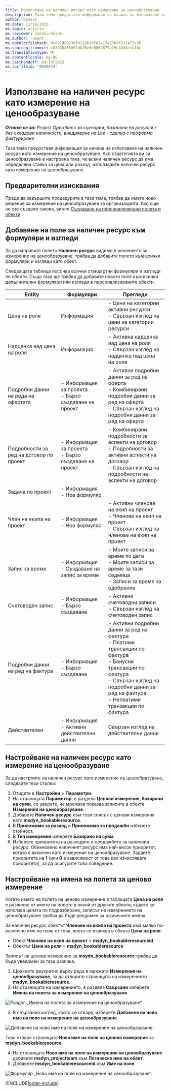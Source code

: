 ```yaml
---
title: Използване на наличен ресурс като измерение на ценообразуване
description: Тази тема предоставя информация за начина на използване на наличен ресурс като измерение на ценообразуване.
author: Rumant
ms.date: 11/18/2020
ms.topic: article
ms.reviewer: johnmichalak
ms.author: rumant
ms.openlocfilehash: dcd01d80236f0218bc6fa3a1fe1389f8314f3c9b
ms.sourcegitcommit: c0792bd65d92db25e0e8864879a19c4b93efb10c
ms.translationtype: MT
ms.contentlocale: bg-BG
ms.lasthandoff: 04/14/2022
ms.locfileid: "8598614"
---
```

# <a name="use-a-bookable-resource-as-a-pricing-dimension"></a>Използване на наличен ресурс като измерение на ценообразуване

 _**Отнася се за:** Project Operations за сценарии, базирани на ресурси / без складови наличности, внедряване на Lite - сделка с проформа фактуриране_ 

Тази тема предоставя информация за начина на използване на наличен ресурс като измерение на ценообразуване. Ако стратегията ви за ценообразуване е настроена така, че всеки наличен ресурс да има определена ставка за цена или разход, използвайте наличен ресурс като измерение на ценообразуване.

## <a name="prerequisites"></a>Предварителни изисквания
Преди да завършите процедурите в тази тема, трябва да имате ново решение за измерение на ценообразуване за организацията. Ако още не сте създали такова, вижте [Създаване на персонализирани полета и обекти](../pricing-costing/create-custom-fields-entities-pricing-dimensions.md).

## <a name="add-the-bookable-resource-field-to-forms-and-views"></a>Добавяне на поле за наличен ресурс към формуляри и изгледи
За да направите полето **Наличен ресурс** видимо в решението за измерение на ценообразуване, трябва да добавите полето към всички формуляри и изгледи като обект.

Следващата таблица посочва всички стандартни формуляри и изгледи по обекти. Също така ще трябва да добавите новото поле към всички допълнителни формуляри или изгледи в персонализираните обекти.

|   Entity        | Формуляри   |Прегледи        |
| ------------------------------|---------------------------------|----------------------------------|
|  Цена на роля| Информация | - Цени на категории активни ресурси<br> - Свързан изглед на цени на категории ресурси |
|  Надценка над цена на роля| Информация| - Активна надценка над цена на роля<br>- Свързан изглед на надценка над цена на роля |
|  Подробни данни на реда на офертата| - Информация за проекта<br>- Бързо създаване на проект| - Активни подробни данни за ред на оферта<br>- Комбинирани подробни данни за ред на оферта<br>- Свързан изглед на подробни данни за ред на оферта |
|  Подробности за ред на договор по проект| - Информация за проекта<br>- Бързо създаване на проект| - Комбинирани подробности за аспекти на договор<br>- Подробности за активни аспекти на договор<br>- Свързан изглед на подробности на аспекти на договор |
|  Задача по проект| - Информация<br>- Нов формуляр| &nbsp; |
|  Член на екипа на проект| - Информация<br>- Нов формуляр| - Активни членове на екип на проект<br>- Членове на екип на проект<br>- Свързан изглед на членове на екип на проект |
|  Запис за време| - Информация<br>- Създаване на запис за време| - Моите записи за време по дата<br>- Моите записи за време за тази седмица<br>- Записи за време за одобрение|
|  Счетоводен запис| - Информация<br>- Бързо създаване| - Активни счетоводни записи<br>- Свързан изглед на счетоводен запис |
|  Подробни данни на ред на фактура| - Информация<br>- Бързо създаване| - Активни подробни данни за ред на фактура<br>- Платими трансакции по фактура<br>- Бонусни трансакции по фактура<br>- Свързан изглед на подробни данни за ред на фактура <br>- Неплатими транзакции по фактура|
|  Действителен| - Информация<br>- Активни действителни данни| Свързан изглед на действителни данни |

## <a name="set-up-a-bookable-resource-as-a-pricing-dimension"></a>Настройване на наличен ресурс като измерение на ценообразуване
За да настроите на наличен ресурс като измерение на ценообразуване, следвайте тези стъпки:

1. Отидете в **Настройки** > **Параметри**. 
2. На страницата **Параметър**, в раздела **Ценови измерения, базирани на суми**, се уверете, че мрежата показва записите в обекта **Измерения на ценообразуване**. 
2. Добавете **Наличен ресурс** към този списък с ценови измерения като **msdyn_bookableresource**. 
3. В **Приложимо за разход** и **Приложимо за продажби** изберете стойност.
4. В **Тип измерение** изберете **Базирано на сума**. 
5. Изберете приоритета на разходите и продажбите за наличния ресурс. Обикновено наличният ресурс има най-висок приоритет, когато е включен като измерение на ценообразуване. Задайте приоритета на **1** (или **0** в зависимост от това как изчислявате приоритета), за да осигурите това поведение.

## <a name="set-up-pricing-dimension-field-names"></a>Настройване на имена на полета за ценово измерение

Когато името на полето на ценово измерение в таблицата **Цена на роля** е различно от името на полето в някой от другите обекти, където се използва цената по подразбиране, записът на измерението на ценообразуване трябва да бъде уведомен за различните имена.  

За наличен ресурс обектът **Членове на екипа на проекта** има малко по-различно име на поле от това, което се извиква в обекта **Цена на роля**: 

 - Обект **Членове на екип на проект** = **msdyn_bookableresourceid**
 - Обектът **Цена на роля** = **msdyn_bookableresource**

Записът на ценово измерение за **msydn_bookableresource** трябва да бъде уведомен за тази разлика.

1. Щракнете двукратно върху реда в мрежата **Измерения на ценообразуване**, за да отворите страницата на измерението **msdyn_bookableresource**.
2. На страницата на измерението, в раздела **Свързани** изберете **Имена на полета за измерение на ценообразуване**.

  ![Раздел „Имена на полета за измерение на ценообразуване“.](media/PD-fieldname.png)

3. В свързания изглед, който се отваря, изберете **Добавяне на ново име на поле на измерение на ценообразуване**.

  ![Добавяне на ново име на поле на измерение на ценообразуване.](media/Add-NewPD-fieldname.png)

  Това отваря страницата **Ново име на поле на ценово измерение** за **msdyn_bookableresource**. 

4. На страницата **Ново име на поле на измерение на ценообразуване** добавете **msdyn_projectteam** към **Логическо име на обект**.
5. Добавете **msdyn_bookableresourceid** към **Име на поле**.

 ![Формуляр „Ново име на поле на измерение на ценообразуване“.](media/PD-fieldname-Added.png)


[!INCLUDE[footer-include](../includes/footer-banner.md)]